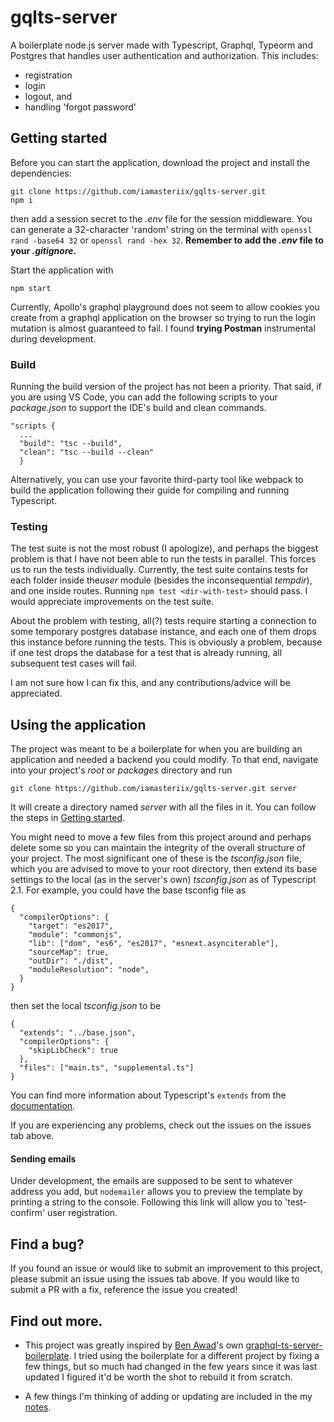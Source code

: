 # gqlts-server

A boilerplate node.js server made with Typescript, Graphql, Typeorm and Postgres that handles user authentication and 
authorization. This includes:
- registration
- login
- logout, and
- handling 'forgot password'



## Getting started

Before you can start the application, download the project and install the dependencies:
```
git clone https://github.com/iamasteriix/gqlts-server.git
npm i
```
then add a session secret to the *.env* file for the session middleware. You can generate a 32-character 'random' string on the
terminal with `openssl rand -base64 32` or `openssl rand -hex 32`.
**Remember to add the *.env* file to your *.gitignore*.**

Start the application with
```
npm start
```

Currently, Apollo's graphql playground does not seem to allow cookies you create from a graphql application on the browser so 
trying to run the login mutation is almost guaranteed to fail. I found **trying Postman** instrumental during development.


### Build

Running the build version of the project has not been a priority. That said, if you are using VS Code, you can add the following
scripts to your *package.json* to support the IDE's build and clean commands.
```
"scripts {
  ...
  "build": "tsc --build",
  "clean": "tsc --build --clean"
  }
```
Alternatively, you can use your favorite third-party tool like webpack to build the application following their guide for 
compiling and running Typescript.


### Testing

The test suite is not the most robust (I apologize), and perhaps the biggest problem is that I have not been able to run the 
tests in parallel. This forces us to run the tests individually. Currently, the test suite contains tests for each folder inside
the*user* module (besides the inconsequential *tempdir*), and one inside routes. Running `npm test <dir-with-test>` should pass.
I would appreciate improvements on the test suite.

About the problem with testing, all(?) tests require starting a connection to some temporary postgres database instance, and each
one of them drops this instance before running the tests. This is obviously a problem, because if one test drops the database for
a test that is already running, all subsequent test cases will fail.

I am not sure how I can fix this, and any contributions/advice will be appreciated.




## Using the application

The project was meant to be a boilerplate for when you are building an application and needed a backend you could modify. To that
end, navigate into your project's *root* or *packages* directory and run
```
git clone https://github.com/iamasteriix/gqlts-server.git server
```
It will create a directory named *server* with all the files in it. You can follow the steps in
[Getting started](https://github.com/iamasteriix/gqlts-server/blob/main/README.md#getting-started).

You might need to move a few files from this project around and perhaps delete some so you can maintain the integrity of the
overall structure of your project. The most significant one of these is the *tsconfig.json* file, which you are advised to move
to your root directory, then extend its base settings to the local (as in the server's own) *tsconfig.json* as of Typescript 2.1.
For example, you could have the base tsconfig file as
```
{
  "compilerOptions": {
    "target": "es2017",
    "module": "commonjs",
    "lib": ["dom", "es6", "es2017", "esnext.asynciterable"],
    "sourceMap": true,
    "outDir": "./dist",
    "moduleResolution": "node",
  }
}
```

then set the local *tsconfig.json* to be
```
{
  "extends": "../base.json",
  "compilerOptions": {
    "skipLibCheck": true
  },
  "files": ["main.ts", "supplemental.ts"]
}
```
You can find more information about Typescript's `extends` from the
[documentation](https://www.typescriptlang.org/tsconfig/extends.html).

If you are experiencing any problems, check out the issues on the issues tab above.

#### Sending emails

Under development, the emails are supposed to be sent to whatever address you add, but `nodemailer` allows you to preview the
template by printing a string to the console. Following this link will allow you to 'test-confirm' user registration.




## Find a bug?

If you found an issue or would like to submit an improvement to this project, please submit an issue using the issues tab above.
If you would like to submit a PR with a fix, reference the issue you created!




## Find out more.

- This project was greatly inspired by [Ben Awad](https://www.youtube.com/c/BenAwad97)'s own 
[graphql-ts-server-boilerplate](https://github.com/benawad/graphql-ts-server-boilerplate/). I tried using the boilerplate for a
different project by fixing a few things, but so much had changed in the few years since it was last updated I figured it'd be
worth the shot to rebuild it from scratch.

- A few things I'm thinking of adding or updating are included in the my
[notes](https://github.com/iamasteriix/gqlts-server/blob/main/notes.md).